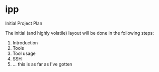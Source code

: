# ipp
Initial Project Plan

The initial (and highly volatile) layout will be done in the following steps: 

1.  Introduction 
2.  Tools
3.  Tool usage
4.  SSH
5.  ... this is as far as I've gotten
